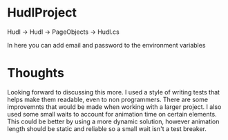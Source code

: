 # HudlProject

Hudl -> Hudl -> PageObjects -> Hudl.cs

In here you can add email and password to the environment variables

# Thoughts

Looking forward to discussing this more. I used a style of writing tests that helps make them readable, even to non programmers. There are some improvemnts that would be made when working with a larger project. I also used some small waits to account for animation time on certain elements. This could be better by using a more dynamic solution, however animation length should be static and reliable so a small wait isn't a test breaker.
